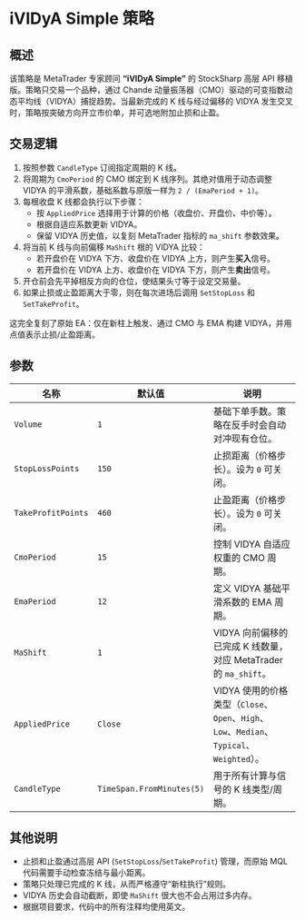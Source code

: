 # iVIDyA Simple 策略

## 概述
该策略是 MetaTrader 专家顾问 **“iVIDyA Simple”** 的 StockSharp 高层 API 移植版。策略只交易一个品种，通过 Chande 动量振荡器（CMO）驱动的可变指数动态平均线（VIDYA）捕捉趋势。当最新完成的 K 线与经过偏移的 VIDYA 发生交叉时，策略按突破方向开立市价单，并可选地附加止损和止盈。

## 交易逻辑
1. 按照参数 `CandleType` 订阅指定周期的 K 线。
2. 将周期为 `CmoPeriod` 的 CMO 绑定到 K 线序列。其绝对值用于动态调整 VIDYA 的平滑系数，基础系数与原版一样为 `2 / (EmaPeriod + 1)`。
3. 每根收盘 K 线都会执行以下步骤：
   - 按 `AppliedPrice` 选择用于计算的价格（收盘价、开盘价、中价等）。
   - 根据自适应系数更新 VIDYA。
   - 保留 VIDYA 历史值，以复刻 MetaTrader 指标的 `ma_shift` 参数效果。
4. 将当前 K 线与向前偏移 `MaShift` 根的 VIDYA 比较：
   - 若开盘价在 VIDYA 下方、收盘价在 VIDYA 上方，则产生**买入**信号。
   - 若开盘价在 VIDYA 上方、收盘价在 VIDYA 下方，则产生**卖出**信号。
5. 开仓前会先平掉相反方向的仓位，使结果头寸等于设定交易量。
6. 如果止损或止盈距离大于零，则在每次进场后调用 `SetStopLoss` 和 `SetTakeProfit`。

这完全复刻了原始 EA：仅在新柱上触发、通过 CMO 与 EMA 构建 VIDYA，并用点值表示止损/止盈距离。

## 参数
| 名称 | 默认值 | 说明 |
|------|--------|------|
| `Volume` | `1` | 基础下单手数。策略在反手时会自动对冲现有仓位。 |
| `StopLossPoints` | `150` | 止损距离（价格步长）。设为 `0` 可关闭。 |
| `TakeProfitPoints` | `460` | 止盈距离（价格步长）。设为 `0` 可关闭。 |
| `CmoPeriod` | `15` | 控制 VIDYA 自适应权重的 CMO 周期。 |
| `EmaPeriod` | `12` | 定义 VIDYA 基础平滑系数的 EMA 周期。 |
| `MaShift` | `1` | VIDYA 向前偏移的已完成 K 线数量，对应 MetaTrader 的 `ma_shift`。 |
| `AppliedPrice` | `Close` | VIDYA 使用的价格类型（`Close`、`Open`、`High`、`Low`、`Median`、`Typical`、`Weighted`）。 |
| `CandleType` | `TimeSpan.FromMinutes(5)` | 用于所有计算与信号的 K 线类型/周期。 |

## 其他说明
- 止损和止盈通过高层 API (`SetStopLoss`/`SetTakeProfit`) 管理，而原始 MQL 代码需要手动检查冻结与最小距离。
- 策略只处理已完成的 K 线，从而严格遵守“新柱执行”规则。
- VIDYA 历史会自动截断，即使 `MaShift` 很大也不会占用过多内存。
- 根据项目要求，代码中的所有注释均使用英文。
